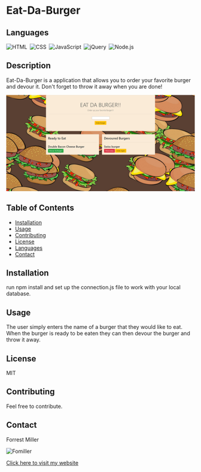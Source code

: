 
# Eat-Da-Burger
 
## Languages
![HTML](https://img.shields.io/badge/language-HTML-ff69b4)&ensp;![CSS](https://img.shields.io/badge/language-CSS-blueviolet)&ensp;![JavaScript](https://img.shields.io/badge/language-JavaScript-red)&ensp;![jQuery](https://img.shields.io/badge/language-jQuery-blueviolet)&ensp;![Node.js](https://img.shields.io/badge/language-Node.js-red)&ensp;
## Description
Eat-Da-Burger is a application that allows you to order your favorite burger and devour it. Don't forget to throw it away when you are done!

<img src="./public/assets/images/01_screenShot.PNG" alt="Team Generator CLI"/>

## Table of Contents
* [Installation](#Installation)
* [Usage](#Usage)
* [Contributing](#Contributing)
* [License](#License)
* [Languages](#Languages)
* [Contact](#Contact)

## Installation
run npm install and set up the connection.js file to work with your local database.

## Usage
The user simply enters the name of a burger that they would like to eat. When the burger is ready to be eaten they can then devour the burger and throw it away.

## License
MIT

## Contributing
Feel free to contribute.

## Contact
Forrest Miller

<img src="https://avatars1.githubusercontent.com/u/36345389?v=4" alt="Fomiller" width="150" height="150" />


[Click here to visit my website](http://www.forrestmillerdesign.com/)
